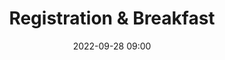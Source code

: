 ---
title: Registration & Breakfast
type: Check-in
date: '2022-09-28 09:00'
room: Lobby
lead: Nulla suscipit quam non est ultricies aliquam. Donec et augue eleifend, accumsan lorem et, molestie lorem.
---